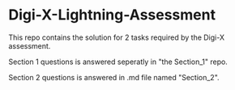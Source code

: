 # Digi-X-Lightning-Assessment

This repo contains the solution for 2 tasks required by the Digi-X assessment. 

Section 1 questions is answered seperatly in "the Section_1" repo.

Section 2 questions is answered in .md file named "Section_2".
